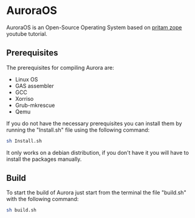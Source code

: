 # AuroraOS
AuroraOS is an Open-Source Operating System based on [pritam zope](https://www.youtube.com/channel/UCQLKe-wr36VFu-zVHuhtNJg) youtube tutorial.
## Prerequisites
The prerequisites for compiling Aurora are:
  - Linux OS
  - GAS assembler
  - GCC
  - Xorriso
  - Grub-mkrescue
  - Qemu

If you do not have the necessary prerequisites you can install them by running the "Install.sh" file using the following command:
```bash
sh Install.sh
```
It only works on a debian distribution, if you don't have it you will have to install the packages manually.

## Build
To start the build of Aurora just start from the terminal the file "build.sh" with the following command:
```bash
sh build.sh
```
